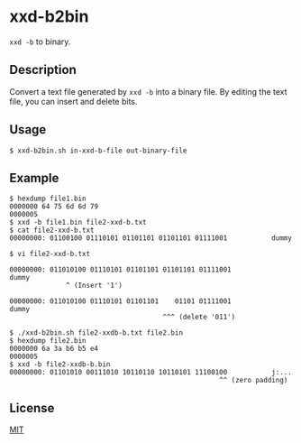 xxd-b2bin
=========
`xxd -b` to binary.

## Description
Convert a text file generated by `xxd -b` into a binary file. By editing the text file, you can insert and delete bits.

## Usage
```
$ xxd-b2bin.sh in-xxd-b-file out-binary-file
```

## Example
```
$ hexdump file1.bin
0000000 64 75 6d 6d 79
0000005
$ xxd -b file1.bin file2-xxd-b.txt
$ cat file2-xxd-b.txt
00000000: 01100100 01110101 01101101 01101101 01111001           dummy
```
```
$ vi file2-xxd-b.txt
```
```
00000000: 011010100 01110101 01101101 01101101 01111001           dummy
              ^ (Insert '1')
```
```
00000000: 011010100 01110101 01101101    01101 01111001           dummy
                                      ^^^ (delete '011')
```
```
$ ./xxd-b2bin.sh file2-xxdb-b.txt file2.bin
$ hexdump file2.bin
0000000 6a 3a b6 b5 e4
0000005
$ xxd -b file2-xxdb-b.bin
00000000: 01101010 00111010 10110110 10110101 11100100           j:...
                                                    ^^ (zero padding)
```
## License
[MIT](https://github.com/cpxplsh/xxd-b2bin/blob/master/LICENSE.txt)

